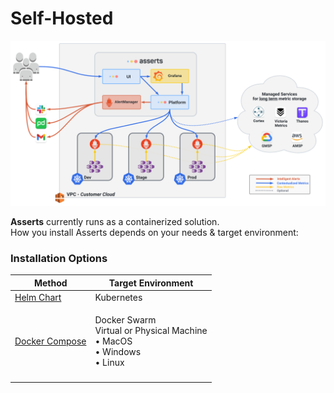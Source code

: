 # Self-Hosted

![](../../.gitbook/assets/self-hosted.svg)

**Asserts** currently runs as a containerized solution.\
How you install Asserts depends on your needs & target environment:

### Installation Options

| Method                              | Target Environment                                                                           |
| ----------------------------------- | -------------------------------------------------------------------------------------------- |
| [Helm Chart](helm-chart.md)         | Kubernetes                                                                                   |
| [Docker Compose](docker-compose.md) | <p>Docker Swarm<br>Virtual or Physical Machine <br>  • MacOS<br>  • Windows<br>  • Linux</p> |
|                                     |                                                                                              |
